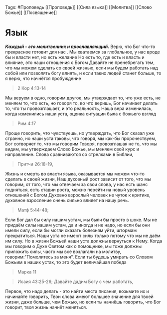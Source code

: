Tags: #Проповедь
[[Проповедь]]
[[Сила языка]]
[[Молитва]]
[[Слово Божье]]
[[Посвящение]]
# Язык
___Каждый - это молитвенник и прославляющий.___
Верю, что Бог что-то прекрасное готовит для нас .
Мы хватаемся за глобальное, у нас вроде бы и власти нет, но есть желание
Но есть то, где есть и власть и влияние, это наши отношения с Богом
Давайте не пренебрегать тем, что мы можем сделать со своей жизнью, если мы будем работать над собой или позволять богу влиять, и если таких людей станет больше, то я верю, что начнётся пробуждение

> 2 Кор 4:13-14

Мы веруем в одно, говорим другое, мы утверждает то, что уже есть, не меняем то, что есть, но говоря то, во что веришь, Бог начинает делать то, что ты провозглашает, и это реальность, 
Наша вера изменилась, когда изменились наши уста, оценка ситуации была с божьего взгляд

> Рим 4:17

Проще говорить, что чувствуешь, но утверждать, что Бог сказал уже странно, но наши уста таковы, что говоря, мы как-бы пророчествуем, Бог сотворяет то, что мы говорим
Говоря, провозглашая не то, что мы видим, мы утверждаем Слово Божье, мы меняем свой курс и направление.
Слова сравниваются со стрелками в Библии, 

> Притчи 26:18-19, 

Жизнь и смерть во власти языка, оказывается мы можем что-то сделать в своей жизни, 
Наш духовный рост зависит от того, что мы говорим, от того, что мы отвечаем за свои слова, у нас есть шанс подняться, есть стадии роста, можно перейти на новый уровень отношений с Богом
Духовно взрослый человек не чуток к критике, духовное взросление очень сильно влияет на нашу речь.

> Матф 5:44-48;

Если Бог дал бы силу нашим устам, мы были бы просто в шоке. Мы не придаём силы нашим устам, да и иногда и не надо, но если бы они имели силу, если бы могли сказать болезням уйти, штормам прекратиться.
Наши уста не имеют силы только потому что мы не даём им силу. Но в жизни Божьей наши уста должны вернуться к Нему. 
Когда мы говорим о Духе Святом как о помощнике, мы тоже должны приложить силы, часто мы всё возлагали на молитву, говорим:\"Помолитесь за меня\". 
Если ты будешь умирать со Словом Божьим в наших устах, то это будет величайшая победа 

> Марка 11

> Исаия 43:25-26; 
Давайте дадим Богу с чем работать, 

Первое, что надо делать - это найти места писания, возьмите их и начинайте говорить, 
Твои слова имеют большее значение для твоей жизни, даже больше, чем Божью, но если ты начнёшь говорить, что Бог говорит, твоя жизнь начнёт меняться.